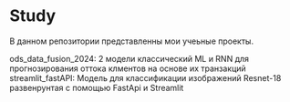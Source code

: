 # Study
В данном репозитории представленны мои учеьные проекты.

ods_data_fusion_2024: 2 модели классический ML и RNN для прогнозирования оттока клментов на основе их транзакций
streamlit_fastAPI: Модель для классификации изображений Resnet-18 развенрунтая с помощью FastApi и Streamlit

